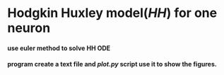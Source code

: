 # Hodgkin Huxley model(_HH_) for one neuron
#### use euler method to solve HH ODE
#### program create a text file and _plot.py_ script use it to show the figures.
